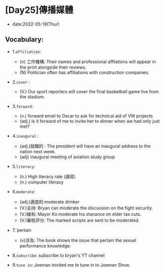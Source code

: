 # [Day25]傳播媒體

* date:2022-05-19(Thur)

## Vocabulary:

* 1.`affiliation`:
    * (n) 工作機構: Their names and professional affliations will appear in the print alongside their reviews.
    * (N) Politician often has affiliations with construction companies.

* 2.`cover` : 
    * (V.) Our sport reporters will cover the final basketball game live from the stadium.
* 3.`forward`:
    * (v.) forward email to Oscar to ask for technical aid of VW projects
    * (adj.) Is it forward of me to invite her to dinner when we had only just met?
* 4.`inaugural` : 
    * (adj.)就職的 : The president will have an inaugural address to the nation next week.
    * (adj) inaugural meeting of aviation study group

* 5.`literacy`:
    * (n.) High literacy rate (讀寫)
    * (n.) computer literacy

* 6.`moderate`:
    * (adj.)適度的:moderate drinker
    * (V.)主持: Bryan can moderate the discussion on the fight security.
    * (V.)緩和: Mayor Ko moderate his stanance on elder tax cuts.
    * (V.)審核評分: The marked scripts are sent to be moderated.

* 7.`pertain
    * (v)涉及: The book shows the issue that pertain the sexual performance knowledge.

* 8.`subscribe`: subscribe to bryan's YT channel
* 9.`tune in`: Joeman inivited me to tune in to Joeman Show.
